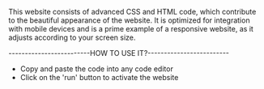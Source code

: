 This website consists of advanced CSS and HTML code, which contribute to the beautiful appearance of the website.
It is optimized for integration with mobile devices and is a prime example of a responsive website, as it adjusts according to your screen size.

-------------------------HOW TO USE IT?-------------------------

- Copy and paste the code into any code editor
- Click on the 'run' button to activate the website
  
